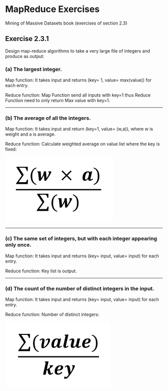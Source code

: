 # MapReduce Exercises
Mining of Massive Datasets book (exercises of section 2.3)
## Exercise 2.3.1
Design map-reduce algorithms to take a very large file of integers and produce as output:
### (a) **The largest integer.**
Map function: It takes input and returns (key= 1, value= max(value)) for each entry.

Reduce function: Map Function send all inputs with key=1 thus Reduce Function need to only return Max value with key=1.
- - - -

### (b) **The average of all the integers.**
Map function: It takes input and return (key=1, value= (w,a)), where w is weight and a is average.

Reduce function: Calculate weighted average on value list where the key is fixed:

![F1](https://github.com/E008001/Minnig-of-massive-datasets-Exercises/blob/master/f1.png)
- - - -

### (c) **The same set of integers, but with each integer appearing only once.**
Map function: It takes input and returns (key= input, value= input) for each entry.

Reduce function: Key list is output.
- - - -

### (d) **The count of the number of distinct integers in the input.**
Map function: It takes input and returns (key= input, value= input) for each entry.

Reduce function: Number of distinct integers:

![F2](https://github.com/E008001/Minnig-of-massive-datasets-Exercises/blob/master/f2.png)
